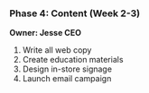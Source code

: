 ### **Phase 4: Content (Week 2-3)**
**Owner: Jesse CEO**
1. Write all web copy
2. Create education materials
3. Design in-store signage
4. Launch email campaign
